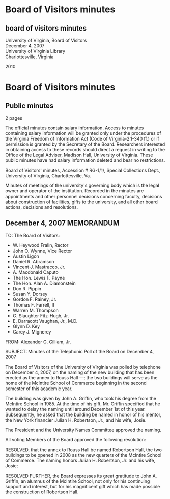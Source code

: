 <!-- llmformatted -->
# Board of Visitors minutes

## board of visitors minutes

University of Virginia, Board of Visitors\
December 4, 2007\
University of Virginia Library\
Charlottesville, Virginia

2010

# Board of Visitors minutes

## Public minutes

2 pages

The official minutes contain salary information. Access to minutes containing salary information will be granted only under the procedures of the Virginia Freedom of Information Act (Code of Virginia-2.1-340 ff.) or if permission is granted by the Secretary of the Board. Researchers interested in obtaining access to these records should direct a request in writing to the Office of the Legal Adviser, Madison Hall, University of Virginia. These public minutes have had salary information deleted and bear no restrictions.

Board of Visitors' minutes, Accession # RG-1/1/, Special Collections Dept., University of Virginia, Charlottesville, Va.

Minutes of meetings of the university's governing body which is the legal owner and operator of the institution. Recorded in the minutes are appointments and other personnel decisions concerning faculty, decisions about construction of facilities, gifts to the university, and all other board actions, decisions and resolutions.

## December 4, 2007 MEMORANDUM

TO: The Board of Visitors:

* W. Heywood Fralin, Rector
* John O. Wynne, Vice Rector
* Austin Ligon
* Daniel R. Abramson
* Vincent J. Mastracco, Jr.
* A. Macdonald Caputo
* The Hon. Lewis F. Payne
* The Hon. Alan A. Diamonstein
* Don R. Pippin
* Susan Y. Dorsey
* Gordon F. Rainey, Jr.
* Thomas F. Farrell, II
* Warren M. Thompson
* G. Slaughter Fitz-Hugh, Jr.
* E. Darracott Vaughan, Jr., M.D.
* Glynn D. Key
* Carey J. Mignerey

FROM: Alexander G. Gilliam, Jr.

SUBJECT: Minutes of the Telephonic Poll of the Board on December 4, 2007

The Board of Visitors of the University of Virginia was polled by telephone on December 4, 2007, on the naming of the new building that has been erected as the annex to Rouss Hall —; the two buildings will serve as the home of the McIntire School of Commerce beginning in the second semester of this academic year.

The building was given by John A. Griffin, who took his degree from the McIntire School in 1985. At the time of his gift, Mr. Griffin specified that he wanted to delay the naming until around December 1st of this year. Subsequently, he asked that the building be named in honor of his mentor, the New York financier Julian H. Robertson, Jr., and his wife, Josie.

The President and the University Names Committee approved the naming.

All voting Members of the Board approved the following resolution:

RESOLVED, that the annex to Rouss Hall be named Robertson Hall, the two buildings to be opened in 2008 as the new quarters of the McIntire School of Commerce. The naming honors Julian H. Robertson, Jr. and his wife, Josie;

RESOLVED FURTHER, the Board expresses its great gratitude to John A. Griffin, an alumnus of the McIntire School, not only for his continuing support and interest, but for his magnificent gift which has made possible the construction of Robertson Hall.
